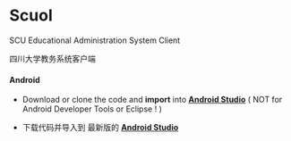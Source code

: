 Scuol
=====

SCU Educational Administration System Client

四川大学教务系统客户端

#### Android

- Download or clone the code and **import** into **[Android Studio]**
  ( NOT for Android Developer Tools or Eclipse ! )
  
- 下载代码并导入到 最新版的 **[Android Studio]**

[Android Studio]:https://developer.android.com/sdk/index.html
